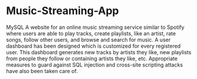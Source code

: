 # Music-Streaming-App
MySQL
A website for an online music streaming service similar to Spotify where users are able to play tracks, create playlists, like an artist, rate songs, follow other users, and browse and search for music. A user dashboard has been designed which is customized for every registered user. This dashboard generates new tracks by artists they like, new playlists from people they follow or containing artists they like, etc. Appropriate measures to guard against SQL injection and cross-site scripting attacks have also been taken care of.
